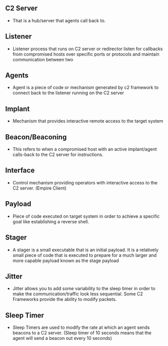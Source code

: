 ## C2 Server
- That is a hub/server that agents call back to.

## Listener
- Listener process that runs on C2 server or redirector listen for callbacks from compromised hosts over specific ports or protocols and maintain communication between two

## Agents
- Agent is a piece of code or mechanism generated by c2 framework to connect back to the listener running on the C2 server

## Implant
- Mechanism that provides interactive remote access to the target system

## Beacon/Beaconing
- This refers to when a compromised host with an active implant/agent calls-back to the C2 server for instructions.

## Interface
- Control mechanism providing operators with interactive access to the C2 server. (Empire Client)

## Payload
- Piece of code executed on target system in order to achieve a specific goal like establishing a reverse shell.

## Stager
- A stager is a small executable that is an initial payload. It is a relatively small piece of code that is executed to prepare for a much larger and more capable payload known as the stage payload

## Jitter
- Jitter allows you to add some variability to the sleep timer in order to make the communication/traffic look less sequential.
Some C2 Frameworks provide the ability to modify packets.

## Sleep Timer
- Sleep Timers are used to modify the rate at which an agent sends beacons to a C2 server. (Sleep timer of 10 seconds means that the agent will send a beacon out every 10 seconds)

